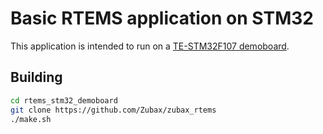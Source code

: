 # Basic RTEMS application on STM32

This application is intended to run on a [TE-STM32F107 demoboard](https://www.terraelectronica.ru/catalog_info.php?CODE=1023380).

## Building

```bash
cd rtems_stm32_demoboard
git clone https://github.com/Zubax/zubax_rtems
./make.sh
```
